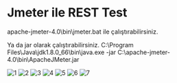 # Jmeter ile REST Test
apache-jmeter-4.0\bin\jmeter.bat ile çalıştırabilirsiniz.

Ya da jar olarak çalıştırabilirsiniz.
C:\Program Files\Java\jdk1.8.0_66\bin\java.exe -jar C:\apache-jmeter-4.0\bin\ApacheJMeter.jar

![1](https://github.com/ozkansari/MyCourses/blob/master/SoftwareDevEnvAndTools/_docs/jmeter/1.PNG)
![2](https://github.com/ozkansari/MyCourses/blob/master/SoftwareDevEnvAndTools/_docs/jmeter/2.PNG)
![3](https://github.com/ozkansari/MyCourses/blob/master/SoftwareDevEnvAndTools/_docs/jmeter/3.PNG)
![4](https://github.com/ozkansari/MyCourses/blob/master/SoftwareDevEnvAndTools/_docs/jmeter/4.PNG)
![5](https://github.com/ozkansari/MyCourses/blob/master/SoftwareDevEnvAndTools/_docs/jmeter/5.PNG)
![6](https://github.com/ozkansari/MyCourses/blob/master/SoftwareDevEnvAndTools/_docs/jmeter/6.PNG)
![7](https://github.com/ozkansari/MyCourses/blob/master/SoftwareDevEnvAndTools/_docs/jmeter/7.PNG)
